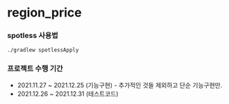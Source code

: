 # region_price

### spotless 사용법

```
./gradlew spotlessApply
```

### 프로젝트 수행 기간
- 2021.11.27 ~ 2021.12.25 (기능구현) - 추가적인 것들 제외하고 단순 기능구현만.
- 2021.12.26 ~ 2021.12.31 (테스트코드) 

